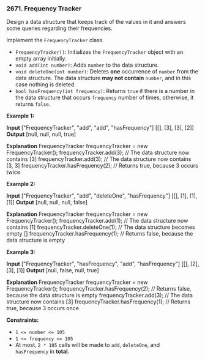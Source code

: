 ### 2671\. Frequency Tracker

Design a data structure that keeps track of the values in it and answers some queries regarding their frequencies.

Implement the `FrequencyTracker` class.

*   `FrequencyTracker()`: Initializes the `FrequencyTracker` object with an empty array initially.
*   `void add(int number)`: Adds `number` to the data structure.
*   `void deleteOne(int number)`: Deletes **one** occurrence of `number` from the data structure. The data structure **may not contain** `number`, and in this case nothing is deleted.
*   `bool hasFrequency(int frequency)`: Returns `true` if there is a number in the data structure that occurs `frequency` number of times, otherwise, it returns `false`.

**Example 1:**

**Input**
\["FrequencyTracker", "add", "add", "hasFrequency"\]
\[\[\], \[3\], \[3\], \[2\]\]
**Output**
\[null, null, null, true\]

**Explanation**
FrequencyTracker frequencyTracker = new FrequencyTracker();
frequencyTracker.add(3); // The data structure now contains \[3\]
frequencyTracker.add(3); // The data structure now contains \[3, 3\]
frequencyTracker.hasFrequency(2); // Returns true, because 3 occurs twice

**Example 2:**

**Input**
\["FrequencyTracker", "add", "deleteOne", "hasFrequency"\]
\[\[\], \[1\], \[1\], \[1\]\]
**Output**
\[null, null, null, false\]

**Explanation**
FrequencyTracker frequencyTracker = new FrequencyTracker();
frequencyTracker.add(1); // The data structure now contains \[1\]
frequencyTracker.deleteOne(1); // The data structure becomes empty \[\]
frequencyTracker.hasFrequency(1); // Returns false, because the data structure is empty

**Example 3:**

**Input**
\["FrequencyTracker", "hasFrequency", "add", "hasFrequency"\]
\[\[\], \[2\], \[3\], \[1\]\]
**Output**
\[null, false, null, true\]

**Explanation**
FrequencyTracker frequencyTracker = new FrequencyTracker();
frequencyTracker.hasFrequency(2); // Returns false, because the data structure is empty
frequencyTracker.add(3); // The data structure now contains \[3\]
frequencyTracker.hasFrequency(1); // Returns true, because 3 occurs once

**Constraints:**

*   `1 <= number <= 105`
*   `1 <= frequency <= 105`
*   At most, `2 * 105` calls will be made to `add`, `deleteOne`, and `hasFrequency` in **total**.
